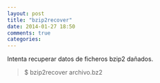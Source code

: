 ```yaml
---
layout: post
title: "bzip2recover"
date: 2014-01-27 18:50
comments: true
categories: 
---
```

Intenta recuperar datos de ficheros bzip2 dañados.

>$ bzip2recover archivo.bz2

